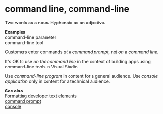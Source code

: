 # command line, command-line

Two words as a noun. Hyphenate as an adjective.

**Examples**  
command-line parameter   
command-line tool

Customers enter commands *at* a *command prompt,* not *on* a *command line.*

It's OK to use *on the command line* in the context of building apps using command-line tools in Visual Studio.

Use *command-line program* in content for a general audience. Use *console application* only in content for a technical audience. 

**See also**  
[Formatting developer text elements](~/developer-content/formatting-developer-text-elements.md)  
[command prompt](~/a-z-word-list-term-collections/c/command-prompt.md)  
[console](~/a-z-word-list-term-collections/c/console.md)
